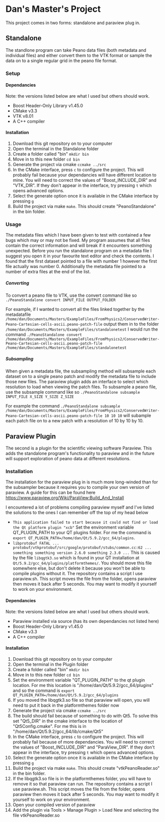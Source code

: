 # Dan's Master's Project

This project comes in two forms: standalone and paraview plug in.

## Standalone
The standlone program can take Peano data files (both metadata and individual files) and either convert them to the VTK format or sample the data on to a single regular grid in the peano file format.

### Setup

#### Dependancies
Note: the versions listed below are what I used but others should work.

* Boost Header-Only Library v1.45.0
* CMake v3.3
* VTK v8.01
* A C++ compiler

#### Installation
1. Download this git repository on to your computer
2. Open the terminal in the Standalone folder
3. Create a folder called "bin" `mkdir bin`
4. Move in to this new folder `cd bin`
5. Generate the project via cmake `ccmake ../src`
6. In the CMake interface, press `c` to configure the project. This will probably fail because your dependancies will have different location to mine. You will need to correct the values of "Boost\_INCLUDE\_DIR" and "VTK\_DIR". If they don't appear in the interface, try pressing `t` which opens advanced options.
7. Select the generate option once it is available in the CMake interface by pressing `g`
8. Build the project via make `make`. This should create "PeanoStandalone" in the bin folder.

### Usage
The metadata files which I have been given to test with contained a few bugs which may or may not be fixed. My program assumes that all files contain the correct information and will break if it encounters something unexpected. Before you run the standalone program on a metadata file I suggest you open it in your favourite text editor and check the contents. I found that the first dataset pointed to a file with number 1 however the first file actually was number 0. Additionally the metadata file pointed to a number of extra files at the end of the list.

##### Converting
To convert a peano file to VTK, use the convert command like so `./PeanoStandalone convert INPUT_FILE OUTPUT_FOLDER`

For example, if I wanted to convert all the files linked together by the metadatafile `/home/dan/Documents/Masters/ExampleFiles/FromPhysics2/ConservedWriter-Peano-Cartesian-cells-ascii.peano-patch-file` output them in to the folder `/home/dan/Documents/Masters/ExampleFiles/standalonetest` I would run the command `./PeanoStandalone convert /home/dan/Documents/Masters/ExampleFiles/FromPhysics2/ConservedWriter-Peano-Cartesian-cells-ascii.peano-patch-file /home/dan/Documents/Masters/ExampleFiles/standalonetest`

##### Subsampling
When given a metadata file, the subsampling method will subsample each dataset on to a single peano patch and modify the metadata file to include those new files. The paraview plugin adds an interface to select which resolution to load when viewing the patch files.
To subsample a peano file, use the subsample command like so `./PeanoStandalone subsample INPUT_FILE X_SIZE Y_SIZE Z_SIZE`

For example the command `./PeanoStandalone subsample /home/dan/Documents/Masters/ExampleFiles/FromPhysics2/ConservedWriter-Peano-Cartesian-cells-ascii.peano-patch-file 10 10 10` will subample each patch file on to a new patch with a resolution of 10 by 10 by 10.


####

## Paraview Plugin
The second is a plugin for the scientific viewing software Paraview. This adds the standalone program's functionality to paraview and in the future will support exploration of peano data at different resolutions.

### Installation
The installation for the paraview plug in is much more long-winded than for the subsampler because it requires you to compile your own version of paraview. A guide for this can be found here https://www.paraview.org/Wiki/ParaView:Build_And_Install

I encountered a lot of problems compiling paraview myself and I've listed the solutions to the ones I can remember off the top of my head below

* `This application failed to start because it could not find or load the Qt platform plugin "xcb"`
Set the environment variable QT_PLUGIN_PATH to your QT plugins folder. For me the command is `export QT_PLUGIN_PATH=/home/dan/Qt/5.9.2/gcc_64/plugins`.
*  `libprotobuf FATAL ... protobuf/vtkprotobuf/src/google/protobuf/stubs/common.cc:62 ... something something version 2.6.0 something 2.3.0 ...` 
This is caused by the file `libqgtk3.so` which is found in your QT installation at `Qt/5.9.2/gcc_64/plugins/platformthemes/`. You should move this file somewhere else, but don't delete it because you won't be able to compile plugins without it. The repository contains a script I use paraview.sh. This script moves the file from the folder, opens paraview then moves it back after 5 seconds. You may want to modify it yourself to work on your environment.

#### Dependancies
Note: the versions listed below are what I used but others should work.

* Paraview installed via source (has its own dependancies not listed here)
* Boost Header-Only Library v1.45.0
* CMake v3.3
* A C++ compiler

#### Installation
1. Download this git repository on to your computer
2. Open the terminal in the Plugin folder
3. Create a folder called "bin" `mkdir bin`
4. Move in to this new folder `cd bin`
5. Set the environment variable "QT_PLUGIN_PATH" to the qt plugin location. For me this location is "/home/dan/Qt/5.9.2/gcc_64/plugins" and so the command is `export QT_PLUGIN_PATH=/home/dan/Qt/5.9.2/gcc_64/plugins`
6. If you moved the libqgtk3.so file so that paraview will open, you will need to put it back in the platformthemes folder now
7. Generate the project via cmake `ccmake ../src`
8. The build should fail because of something to do with Qt5. To solve this set "Qt5_DIR" in the cmake interface to the location of "Qt5Config.cmake". For me this is in "/home/dan/Qt/5.9.2/gcc_64/lib/cmake/Qt5"
9. In the CMake interface, press `c` to configure the project. This will probably fail because of more dependancies. You will need to correct the values of "Boost\_INCLUDE\_DIR" and "ParaView\_DIR". If they don't appear in the interface, try pressing `t` which opens advanced options.
10. Select the generate option once it is available in the CMake interface by pressing `g`
11. Build the project via make `make`. This should create "vtkPeanoReader.so" in the bin folder.
12. If the libqgtk3.so file is in the platformthemes folder, you will have to remove it so that paraview can run. The repository contains a script I use paraview.sh. This script moves the file from the folder, opens paraview then moves it back after 5 seconds. You may want to modify it yourself to work on your environment.
13. Open your compiled version of paraview
14. Add the plugin via Tools > Manage Plugin > Load New and selecting the file vtkPeanoReader.so
